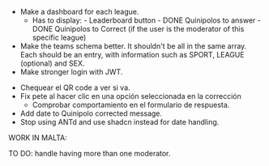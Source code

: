 - Make a dashboard for each league.
  - Has to display: - Leaderboard button - DONE Quinipolos to answer - DONE Quinipolos to Correct (if the user is the moderator of this specific league)
  <!-- - Make screen to show quinipolo correction results. Has to generate a message and must have options to share it automatically. -->
- Make the teams schema better. It shouldn't be all in the same array. Each should be an entry, with information such as SPORT, LEAGUE (optional) and SEX.
- Make stronger login with JWT.
<!-- - Fix handleCloseFeedback -->
- Chequear el QR code a ver si va.
- Fix pete al hacer clic en una opción seleccionada en la corrección
  - Comprobar comportamiento en el formulario de respuesta.
- Add date to Quinipolo corrected message.
- Stop using ANTd and use shadcn instead for date handling.

WORK IN MALTA:

TO DO: handle having more than one moderator.
